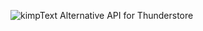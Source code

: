 ![kimpText](https://github.com/minidogg/kimp-api/assets/117037081/aaa1892b-e973-4e95-8ea3-9bdb267598a1)
Alternative API for Thunderstore
